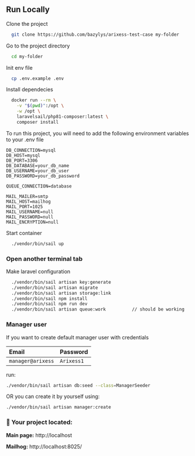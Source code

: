 
## Run Locally

Clone the project

```bash
  git clone https://github.com/bazylys/arixess-test-case my-folder
```

Go to the project directory

```bash
  cd my-folder
```

Init env file

```bash
  cp .env.example .env
```

Install dependecies

```bash
  docker run --rm \
    -v "$(pwd)":/opt \
    -w /opt \
    laravelsail/php81-composer:latest \
    composer install
```


To run this project, you will need to add the following environment variables to your .env file
```
DB_CONNECTION=mysql
DB_HOST=mysql
DB_PORT=3306
DB_DATABASE=your_db_name
DB_USERNAME=your_db_user
DB_PASSWORD=your_db_password
```
```
QUEUE_CONNECTION=database
```

```
MAIL_MAILER=smtp
MAIL_HOST=mailhog
MAIL_PORT=1025
MAIL_USERNAME=null
MAIL_PASSWORD=null
MAIL_ENCRYPTION=null
```

Start container

```bash
  ./vendor/bin/sail up
```

### Open another terminal tab

Make laravel configuration

```bash
  ./vendor/bin/sail artisan key:generate
  ./vendor/bin/sail artisan migrate
  ./vendor/bin/sail artisan storage:link
  ./vendor/bin/sail npm install
  ./vendor/bin/sail npm run dev
  ./vendor/bin/sail artisan queue:work          // should be working
```

### Manager user

If you want to create default manager user with credentials

| Email | Password     |
| :-------- | :------- |
| `manager@arixess` | `Arixess1` |

run:
```bash
./vendor/bin/sail artisan db:seed --class=ManagerSeeder
```

OR you can create it by yourself using:

```bash
./vendor/bin/sail artisan manager:create
```
### 🚀 Your project located:

**Main page:** http://localhost

**Mailhog:** http://localhost:8025/
